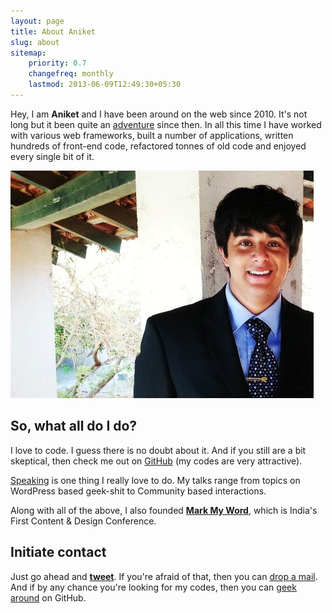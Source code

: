```yaml
---
layout: page
title: About Aniket
slug: about
sitemap:
    priority: 0.7
    changefreq: monthly
    lastmod: 2013-06-09T12:49:30+05:30
---
```

<div class="grid__item one-whole">
<p class="lead">Hey, I am <strong>Aniket</strong> and I have been around on the web since 2010. It's not long but it been quite an <a href="/archive">adventure</a> since then. In all this time I have worked with various web frameworks, built a number of applications, written hundreds of front-end code, refactored tonnes of old code and enjoyed every single bit of it.</p>

<div class="islet">
  <img class="img--center img--small" src="/assets/images/me-again.jpg" />
</div>

## So, what all do I do?

I love to code. I guess there is no doubt about it. And if you still are a bit skeptical, then check me out on [GitHub](https://github.com/aniketpant) (my codes are very attractive).

[Speaking](/speaking) is one thing I really love to do. My talks range from topics on WordPress based geek-shit to Community based interactions.

Along with all of the above, I also founded **[Mark My Word](http://markmyword.in)**, which is India's First Content &amp; Design Conference.

## Initiate contact
Just go ahead and **[tweet](https://twitter.com/intent/tweet?screen_name=aniket_pant&text=Hey)**. If you're afraid of that, then you can <a href="me@aniketpant.com?subject=Hey">drop a mail</a>. And if by any chance you're looking for my codes, then you can [geek around](https://github.com/aniketpant) on GitHub.
</div>
